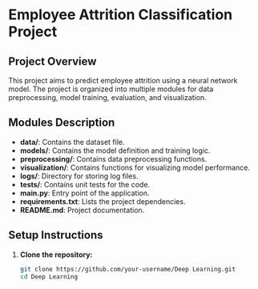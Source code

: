 # Employee Attrition Classification Project

## Project Overview

This project aims to predict employee attrition using a neural network model. The project is organized into multiple modules for data preprocessing, model training, evaluation, and visualization.


## Modules Description

- **data/**: Contains the dataset file.
- **models/**: Contains the model definition and training logic.
- **preprocessing/**: Contains data preprocessing functions.
- **visualization/**: Contains functions for visualizing model performance.
- **logs/**: Directory for storing log files.
- **tests/**: Contains unit tests for the code.
- **main.py**: Entry point of the application.
- **requirements.txt**: Lists the project dependencies.
- **README.md**: Project documentation.

## Setup Instructions

1. **Clone the repository:**
   ```sh
   git clone https://github.com/your-username/Deep Learning.git
   cd Deep Learning